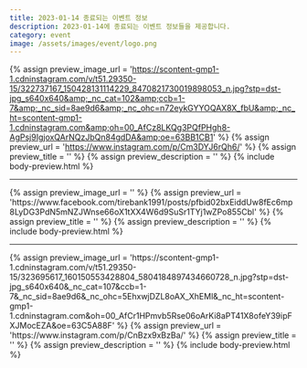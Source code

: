 ```yaml
---
title: 2023-01-14 종료되는 이벤트 정보
description: 2023-01-14에 종료되는 이벤트 정보들을 제공합니다.
category: event
image: /assets/images/event/logo.png
---
```

{% assign preview_image_url = 'https://scontent-gmp1-1.cdninstagram.com/v/t51.29350-15/322737167_150428131114229_8470821730019898053_n.jpg?stp=dst-jpg_s640x640&amp;_nc_cat=102&amp;ccb=1-7&amp;_nc_sid=8ae9d6&amp;_nc_ohc=n72eykGYYOQAX8X_fbU&amp;_nc_ht=scontent-gmp1-1.cdninstagram.com&amp;oh=00_AfCz8LKQg3PQfPHgh8-AgPsj9IgjoxQArNQzJbQn84gdDA&amp;oe=63BB1CB1' %}
{% assign preview_url = 'https://www.instagram.com/p/Cm3DYJ6rQh6/' %}
{% assign preview_title = '' %}
{% assign preview_description = '' %}
{% include body-preview.html %}
<hr>{% assign preview_image_url = '' %}
{% assign preview_url = 'https://www.facebook.com/tirebank1991/posts/pfbid02bxEiddUw8fEc6mp8LyDG3PdN5mNZJWnse66oX1tXX4W6d9SuSr1TYj1wZPo855Cbl' %}
{% assign preview_title = '' %}
{% assign preview_description = '' %}
{% include body-preview.html %}
<hr>{% assign preview_image_url = 'https://scontent-gmp1-1.cdninstagram.com/v/t51.29350-15/323695617_160150553428804_5804184897434660728_n.jpg?stp=dst-jpg_s640x640&amp;_nc_cat=107&amp;ccb=1-7&amp;_nc_sid=8ae9d6&amp;_nc_ohc=5EhxwjDZL8oAX_XhEMl&amp;_nc_ht=scontent-gmp1-1.cdninstagram.com&amp;oh=00_AfCr1HPmvb5Rse06oArKi8aPT41X8ofeY39ipFXJMocEZA&amp;oe=63C5A88F' %}
{% assign preview_url = 'https://www.instagram.com/p/CnBzx9xBzBa/' %}
{% assign preview_title = '' %}
{% assign preview_description = '' %}
{% include body-preview.html %}